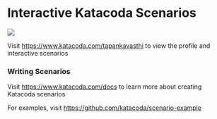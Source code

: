 # Interactive Katacoda Scenarios

[![](http://shields.katacoda.com/katacoda/tapankavasthi/count.svg)](https://www.katacoda.com/tapankavasthi "Get your profile on Katacoda.com")

Visit https://www.katacoda.com/tapankavasthi to view the profile and interactive scenarios

### Writing Scenarios
Visit https://www.katacoda.com/docs to learn more about creating Katacoda scenarios

For examples, visit https://github.com/katacoda/scenario-example
